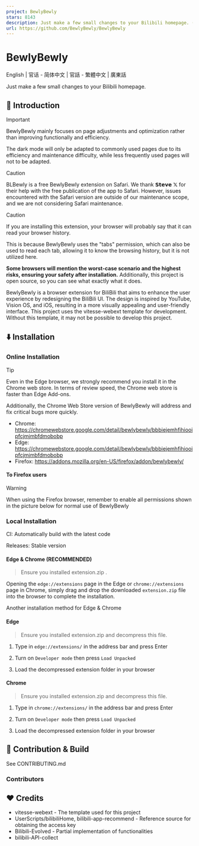 ```yaml
---
project: BewlyBewly
stars: 8143
description: Just make a few small changes to your Bilibili homepage. (English | 简体中文 | 正體中文 | 廣東話)
url: https://github.com/BewlyBewly/BewlyBewly
---
```


BewlyBewly
==========

English | 官话 - 简体中文 | 官話 - 繁體中文 | 廣東話

  

Just make a few small changes to your Bilibili homepage.

👋 Introduction
---------------

Important

BewlyBewly mainly focuses on page adjustments and optimization rather than improving functionally and efficiency.

The dark mode will only be adapted to commonly used pages due to its efficiency and maintenance difficulty, while less frequently used pages will not to be adapted.

Caution

BLBewly is a free BewlyBewly extension on Safari. We thank 𝗦𝘁𝗲𝘃𝗲 𝕏 for their help with the free publication of the app to Safari. However, issues encountered with the Safari version are outside of our maintenance scope, and we are not considering Safari maintenance.

Caution

If you are installing this extension, your browser will probably say that it can read your browser history.

This is because BewlyBewly uses the "tabs" permission, which can also be used to read each tab, allowing it to know the browsing history, but it is not utilized here.

**Some browsers will mention the worst-case scenario and the highest risks, ensuring your safety after installation.** Additionally, this project is open source, so you can see what exactly what it does.

BewlyBewly is a browser extension for BiliBili that aims to enhance the user experience by redesigning the BiliBili UI. The design is inspired by YouTube, Vision OS, and iOS, resulting in a more visually appealing and user-friendly interface. This project uses the vitesse-webext template for development. Without this template, it may not be possible to develop this project.

⬇️ Installation
---------------

### Online Installation

Tip

Even in the Edge browser, we strongly recommend you install it in the Chrome web store. In terms of review speed, the Chrome web store is faster than Edge Add-ons.

Additionally, the Chrome Web Store version of BewlyBewly will address and fix critical bugs more quickly.

-   Chrome: https://chromewebstore.google.com/detail/bewlybewly/bbbiejemhfihiooipfcjmjmbfdmobobp
-   Edge: https://chromewebstore.google.com/detail/bewlybewly/bbbiejemhfihiooipfcjmjmbfdmobobp
-   Firefox: https://addons.mozilla.org/en-US/firefox/addon/bewlybewly/

#### To Firefox users

Warning

When using the Firefox browser, remember to enable all permissions shown in the picture below for normal use of BewlyBewly

  

### Local Installation

CI: Automatically build with the latest code

Releases: Stable version

#### Edge & Chrome (RECOMMENDED)

> Ensure you installed extension.zip .

Opening the `edge://extensions` page in the Edge or `chrome://extensions` page in Chrome, simply drag and drop the downloaded `extension.zip` file into the browser to complete the installation.

Another installation method for Edge & Chrome

#### Edge

> Ensure you installed extension.zip and decompress this file.

1.  Type in `edge://extensions/` in the address bar and press Enter
2.  Turn on `Developer mode` then press `Load Unpacked`  
    
3.  Load the decompressed extension folder in your browser

#### Chrome

> Ensure you installed extension.zip and decompress this file.

1.  Type in `chrome://extensions/` in the address bar and press Enter
2.  Turn on `Developer mode` then press `Load Unpacked`  
    
3.  Load the decompressed extension folder in your browser

🤝 Contribution & Build
-----------------------

See CONTRIBUTING.md

### Contributors

❤️ Credits
----------

-   vitesse-webext - The template used for this project
-   UserScripts/bilibiliHome, bilibili-app-recommend - Reference source for obtaining the access key
-   Bilibili-Evolved - Partial implementation of functionalities
-   bilibili-API-collect
